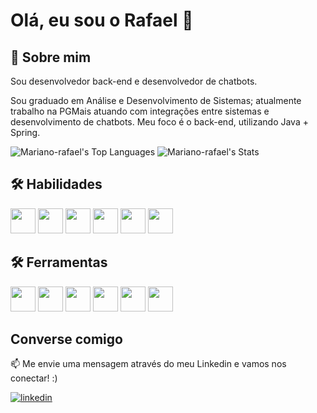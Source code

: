
# Olá, eu sou o Rafael 👋


## 🚀 Sobre mim
Sou desenvolvedor back-end e desenvolvedor de chatbots.

Sou graduado em Análise e Desenvolvimento de Sistemas; atualmente trabalho na PGMais atuando com integrações entre sistemas e desenvolvimento de chatbots. Meu foco é o back-end, utilizando Java + Spring.

![Mariano-rafael's Top Languages](https://github-readme-stats.vercel.app/api/top-langs/?username=Mariano-rafael&theme=radical&show_icons=true&hide_border=true&layout=compact)
![Mariano-rafael's Stats](https://github-readme-stats.vercel.app/api?username=Mariano-rafael&theme=radical&show_icons=true&hide_border=true&count_private=true)
## 🛠 Habilidades

<img loading="lazy" src="https://cdn.jsdelivr.net/gh/devicons/devicon@latest/icons/java/java-original.svg" width="40" height="40"/> <img loading="lazy" src="https://cdn.jsdelivr.net/gh/devicons/devicon@latest/icons/python/python-original.svg" width="40" height="40"/> <img loading="lazy" src="https://cdn.jsdelivr.net/gh/devicons/devicon@latest/icons/microsoftsqlserver/microsoftsqlserver-original.svg" width="40" height="40"/> <img loading="lazy" src="https://cdn.jsdelivr.net/gh/devicons/devicon@latest/icons/mysql/mysql-original.svg" width="40" height="40"/> <img loading="lazy" src="https://cdn.jsdelivr.net/gh/devicons/devicon@latest/icons/postgresql/postgresql-original.svg" width="40" height="40"/> <img loading="lazy" src="https://cdn.jsdelivr.net/gh/devicons/devicon@latest/icons/javascript/javascript-original.svg" width="40" height="40"/>

## 🛠 Ferramentas

<img loading="lazy" src="https://cdn.jsdelivr.net/gh/devicons/devicon@latest/icons/git/git-original.svg" width="40" height="40"/> <img loading="lazy" src="https://cdn.jsdelivr.net/gh/devicons/devicon@latest/icons/intellij/intellij-original.svg" width="40" height="40"/> <img loading="lazy" src="https://cdn.jsdelivr.net/gh/devicons/devicon@latest/icons/vscode/vscode-original.svg" width="40" height="40"/> <img loading="lazy" src="https://cdn.jsdelivr.net/gh/devicons/devicon@latest/icons/bitbucket/bitbucket-original.svg" width="40" height="40"/> <img loading="lazy" src="https://cdn.jsdelivr.net/gh/devicons/devicon@latest/icons/amazonwebservices/amazonwebservices-original-wordmark.svg" width="40" height="40"/> <img loading="lazy" src="https://cdn.jsdelivr.net/gh/devicons/devicon@latest/icons/docker/docker-original.svg" width="40" height="40"/>






## Converse comigo

📫 Me envie uma mensagem através do meu Linkedin e vamos nos conectar! :)

[![linkedin](https://img.shields.io/badge/linkedin-0A66C2?style=for-the-badge&logo=linkedin&logoColor=white)](https://www.linkedin.com/in/marianorafael/)


